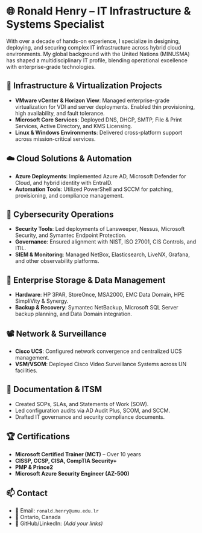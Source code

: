 
# 🌐 Ronald Henry – IT Infrastructure & Systems Specialist

With over a decade of hands-on experience, I specialize in designing, deploying, and securing complex IT infrastructure across hybrid cloud environments. My global background with the United Nations (MINUSMA) has shaped a multidisciplinary IT profile, blending operational excellence with enterprise-grade technologies.

## 🔧 Infrastructure & Virtualization Projects
- **VMware vCenter & Horizon View**: Managed enterprise-grade virtualization for VDI and server deployments. Enabled thin provisioning, high availability, and fault tolerance.
- **Microsoft Core Services**: Deployed DNS, DHCP, SMTP, File & Print Services, Active Directory, and KMS Licensing.
- **Linux & Windows Environments**: Delivered cross-platform support across mission-critical services.

## ☁️ Cloud Solutions & Automation
- **Azure Deployments**: Implemented Azure AD, Microsoft Defender for Cloud, and hybrid identity with EntraID.
- **Automation Tools**: Utilized PowerShell and SCCM for patching, provisioning, and compliance management.

## 🔐 Cybersecurity Operations
- **Security Tools**: Led deployments of Lansweeper, Nessus, Microsoft Security, and Symantec Endpoint Protection.
- **Governance**: Ensured alignment with NIST, ISO 27001, CIS Controls, and ITIL.
- **SIEM & Monitoring**: Managed NetBox, Elasticsearch, LiveNX, Grafana, and other observability platforms.

## 💾 Enterprise Storage & Data Management
- **Hardware**: HP 3PAR, StoreOnce, MSA2000, EMC Data Domain, HPE SimpliVity & Synergy.
- **Backup & Recovery**: Symantec NetBackup, Microsoft SQL Server backup planning, and Data Domain integration.

## 📽️ Network & Surveillance
- **Cisco UCS**: Configured network convergence and centralized UCS management.
- **VSM/VSOM**: Deployed Cisco Video Surveillance Systems across UN facilities.

## 📘 Documentation & ITSM
- Created SOPs, SLAs, and Statements of Work (SOW).
- Led configuration audits via AD Audit Plus, SCOM, and SCCM.
- Drafted IT governance and security compliance documents.

## 🏆 Certifications
- **Microsoft Certified Trainer (MCT)** – Over 10 years
- **CISSP, CCSP, CISA, CompTIA Security+**
- **PMP & Prince2**
- **Microsoft Azure Security Engineer (AZ-500)**

## 📫 Contact
- 📧 Email: `ronald.henry@umu.edu.lr`
- 📍 Ontario, Canada
- 🔗 GitHub/LinkedIn: *(Add your links)*
